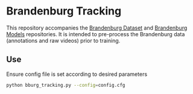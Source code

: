 # Brandenburg Tracking

This repository accompanies the [Brandenburg Dataset](https://github.com/obrookes/brandenburg-dataset) and [Brandenburg Models](https://github.com/rob64j/brandenburg-models) repositories. It is intended to pre-process the Brandenburg data (annotations and raw videos) prior to training. 

## Use

Ensure config file is set according to desired parameters
```bash
python bburg_tracking.py --config=config.cfg
```
